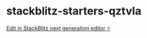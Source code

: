 # stackblitz-starters-qztvla

[Edit in StackBlitz next generation editor ⚡️](https://stackblitz.com/~/github.com/Paddedgoddess/stackblitz-starters-qztvla)